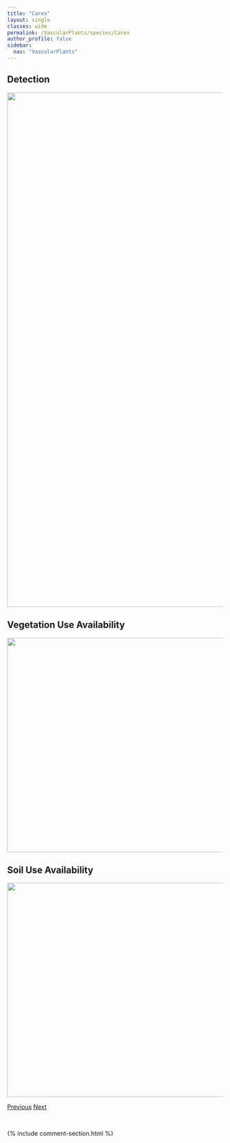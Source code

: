```yaml
---
title: "Carex"
layout: single
classes: wide
permalink: /VascularPlants/species/Carex
author_profile: false
sidebar:
  nav: "VascularPlants"
---
```


<h2>Detection</h2>

<a href="https://drive.google.com/uc?export=view&id=1qj6jdu8a0CZb1K0gU29kgCJRkRxqcFOT">
<img src="https://drive.google.com/uc?export=view&id=1qj6jdu8a0CZb1K0gU29kgCJRkRxqcFOT" height = "1200" width = "800">
</a>


<h2>Vegetation Use Availability</h2>

<a href="https://drive.google.com/uc?export=view&id=1Y3CA6oNqziMxaxHDIqG03UmcSaYHGZTb">
<img src="https://drive.google.com/uc?export=view&id=1Y3CA6oNqziMxaxHDIqG03UmcSaYHGZTb" height = "500" width = "1000">
</a>


<h2>Soil Use Availability</h2>

<a href="https://drive.google.com/uc?export=view&id=1_mdLCUuPKcKSa1TgeT_yTNxt2tZ-lyx9">
<img src="https://drive.google.com/uc?export=view&id=1_mdLCUuPKcKSa1TgeT_yTNxt2tZ-lyx9" height = "500" width = "1000">
</a>


<a href="/DevelopmentWebsite/VascularPlants/species/CardaminePensylvanica" class="pagination--pager" title="Cardamine pensylvanica">Previous</a> <a href="/DevelopmentWebsite/VascularPlants/species/CarexAdusta" class="pagination--pager" title="Carex adusta">Next</a>

<p>&nbsp;</p>

{% include comment-section.html %}
